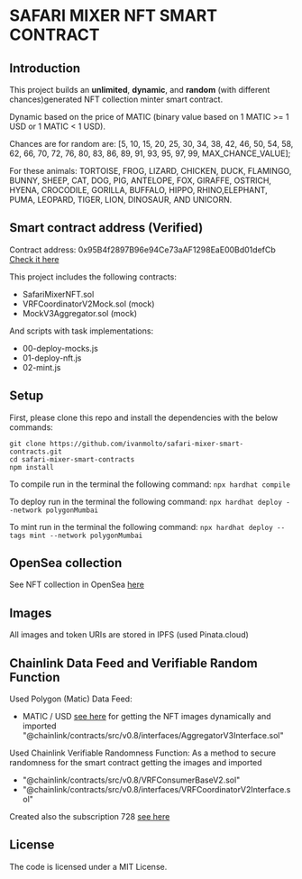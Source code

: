 # SAFARI MIXER NFT SMART CONTRACT

## Introduction

This project builds an **unlimited**, **dynamic**, and **random** (with different chances)generated NFT collection minter smart contract.

Dynamic based on the price of MATIC (binary value based on 1 MATIC >= 1 USD or 1 MATIC < 1 USD).

Chances are for random are:
[5, 10, 15, 20, 25, 30, 34, 38, 42, 46, 50, 54, 58, 62, 66, 70, 72, 76, 80, 83, 86, 89, 91, 93, 95, 97, 99, MAX_CHANCE_VALUE];

For these animals: TORTOISE, FROG, LIZARD, CHICKEN, DUCK, FLAMINGO, BUNNY, SHEEP, CAT, DOG,  PIG, ANTELOPE, FOX, GIRAFFE, OSTRICH, HYENA, CROCODILE, GORILLA, BUFFALO, HIPPO, RHINO,ELEPHANT, PUMA, LEOPARD, TIGER, LION, DINOSAUR, AND UNICORN.


## Smart contract address (Verified)

Contract address: 0x95B4f2897B96e94Ce73aAF1298EaE00Bd01defCb
[Check it here](https://mumbai.polygonscan.com/address/0x95B4f2897B96e94Ce73aAF1298EaE00Bd01defCb)

This project includes the following contracts:
- SafariMixerNFT.sol
- VRFCoordinatorV2Mock.sol (mock)
- MockV3Aggregator.sol (mock)

And scripts with task implementations:
- 00-deploy-mocks.js
- 01-deploy-nft.js
- 02-mint.js


## Setup

First, please clone this repo and install the dependencies with the below commands:

```
git clone https://github.com/ivanmolto/safari-mixer-smart-contracts.git
cd safari-mixer-smart-contracts
npm install
```

To compile run in the terminal the following command:
`npx hardhat compile`

To deploy run in the terminal the following command:
`npx hardhat deploy --network polygonMumbai`

To mint run in the terminal the following command:
`npx hardhat deploy --tags mint --network polygonMumbai`


## OpenSea collection

See NFT collection in OpenSea [here](https://testnets.opensea.io/collection/safarimixernft-utqeajd6wk)


## Images

All images and token URIs are stored in IPFS (used Pinata.cloud) 


## Chainlink Data Feed and Verifiable Random Function

Used Polygon (Matic) Data Feed: 
- MATIC / USD [see here](https://mumbai.polygonscan.com/address/0xd0D5e3DB44DE05E9F294BB0a3bEEaF030DE24Ada) for getting the NFT images dynamically and imported "@chainlink/contracts/src/v0.8/interfaces/AggregatorV3Interface.sol"

Used Chainlink Verifiable Randomness Function: 
As a method to secure randomness for the smart contract getting the images and imported 
- "@chainlink/contracts/src/v0.8/VRFConsumerBaseV2.sol"
- "@chainlink/contracts/src/v0.8/interfaces/VRFCoordinatorV2Interface.sol"

Created also the subscription 728 [see here](https://vrf.chain.link/mumbai)


## License

The code is licensed under a MIT License.









